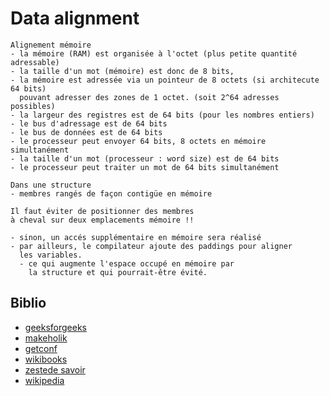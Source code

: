 # Data alignment

```
Alignement mémoire
- la mémoire (RAM) est organisée à l'octet (plus petite quantité adressable)
- la taille d'un mot (mémoire) est donc de 8 bits,
- la mémoire est adressée via un pointeur de 8 octets (si architecute 64 bits)
  pouvant adresser des zones de 1 octet. (soit 2^64 adresses possibles)
- la largeur des registres est de 64 bits (pour les nombres entiers)
- le bus d'adressage est de 64 bits
- le bus de données est de 64 bits
- le processeur peut envoyer 64 bits, 8 octets en mémoire simultanément
- la taille d'un mot (processeur : word size) est de 64 bits
- le processeur peut traiter un mot de 64 bits simultanément

Dans une structure
- membres rangés de façon contigüe en mémoire

Il faut éviter de positionner des membres
à cheval sur deux emplacements mémoire !!

- sinon, un accés supplémentaire en mémoire sera réalisé
- par ailleurs, le compilateur ajoute des paddings pour aligner
  les variables.
  - ce qui augmente l'espace occupé en mémoire par
    la structure et qui pourrait-être évité.
```

## Biblio

- [geeksforgeeks](https://www.geeksforgeeks.org/data-structure-alignment/)
- [makeholik](http://makerholik.com/embedded-system/data-structure-alignment/)
- [getconf](https://unix.stackexchange.com/questions/18024/how-to-get-information-about-word-address-size-address-bus-size-data-bus-size)
- [wikibooks](https://fr.wikibooks.org/wiki/Fonctionnement_d%27un_ordinateur/Le_mod%C3%A8le_m%C3%A9moire_:_alignement_et_boutisme)
- [zestede savoir](https://zestedesavoir.com/tutoriels/755/le-langage-c-1/1043_aggregats-memoire-et-fichiers/4279_structures/#5-12830_un-peu-de-memoire)
- [wikipedia](https://fr.wikipedia.org/wiki/Alignement_en_m%C3%A9moire)
